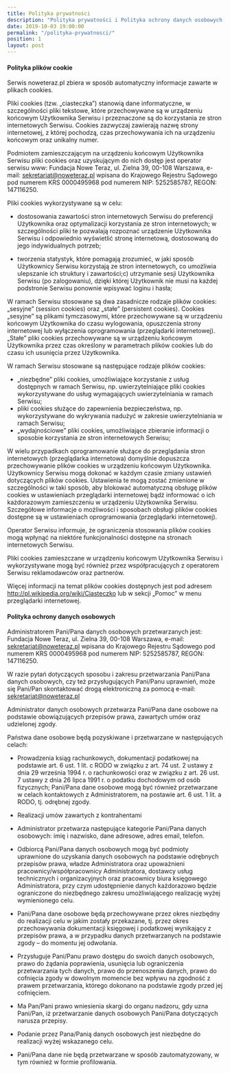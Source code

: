 ```yaml
---
title: Polityka prywatności
description: "Polityka prywatności i Polityka ochrony danych osobowych Fundacji Nowe Teraz."
date: 2019-10-03 19:00:00
permalink: "/polityka-prywatnosci/"
position: 1
layout: post
---
```


#### Polityka plików cookie

Serwis noweteraz.pl zbiera w sposób automatyczny informacje zawarte w plikach cookies.

Pliki cookies (tzw. „ciasteczka”) stanowią dane informatyczne, w szczególności pliki tekstowe, które przechowywane są w urządzeniu końcowym Użytkownika Serwisu i przeznaczone są do korzystania ze stron internetowych Serwisu. Cookies zazwyczaj zawierają nazwę strony internetowej, z której pochodzą, czas przechowywania ich na urządzeniu końcowym oraz unikalny numer.

Podmiotem zamieszczającym na urządzeniu końcowym Użytkownika Serwisu pliki cookies oraz uzyskującym do nich dostęp jest operator serwisu www: Fundacja Nowe Teraz, ul. Zielna 39, 00-108 Warszawa, e-mail: sekretariat@noweteraz.pl wpisana do Krajowego Rejestru Sądowego pod numerem KRS 0000495968 pod numerem NIP: 5252585787, REGON: 147116250.

Pliki cookies wykorzystywane są w celu:

* dostosowania zawartości stron internetowych Serwisu do preferencji Użytkownika oraz optymalizacji korzystania ze stron internetowych; w szczególności pliki te pozwalają rozpoznać urządzenie Użytkownika Serwisu i odpowiednio wyświetlić stronę internetową, dostosowaną do jego indywidualnych potrzeb;

* tworzenia statystyk, które pomagają zrozumieć, w jaki sposób Użytkownicy Serwisu korzystają ze stron internetowych, co umożliwia ulepszanie ich struktury i zawartości;c) utrzymanie sesji Użytkownika Serwisu (po zalogowaniu), dzięki której Użytkownik nie musi na każdej podstronie Serwisu ponownie wpisywać loginu i hasła;

W ramach Serwisu stosowane są dwa zasadnicze rodzaje plików cookies: „sesyjne” (session cookies) oraz „stałe” (persistent cookies). Cookies „sesyjne” są plikami tymczasowymi, które przechowywane są w urządzeniu końcowym Użytkownika do czasu wylogowania, opuszczenia strony internetowej lub wyłączenia oprogramowania (przeglądarki internetowej). „Stałe” pliki cookies przechowywane są w urządzeniu końcowym Użytkownika przez czas określony w parametrach plików cookies lub do czasu ich usunięcia przez Użytkownika.

W ramach Serwisu stosowane są następujące rodzaje plików cookies:

* „niezbędne” pliki cookies, umożliwiające korzystanie z usług dostępnych w ramach Serwisu, np. uwierzytelniające pliki cookies wykorzystywane do usług wymagających uwierzytelniania w ramach Serwisu;
* pliki cookies służące do zapewnienia bezpieczeństwa, np. wykorzystywane do wykrywania nadużyć w zakresie uwierzytelniania w ramach Serwisu;
* „wydajnościowe” pliki cookies, umożliwiające zbieranie informacji o sposobie korzystania ze stron internetowych Serwisu;

W wielu przypadkach oprogramowanie służące do przeglądania stron internetowych (przeglądarka internetowa) domyślnie dopuszcza przechowywanie plików cookies w urządzeniu końcowym Użytkownika. Użytkownicy Serwisu mogą dokonać w każdym czasie zmiany ustawień dotyczących plików cookies. Ustawienia te mogą zostać zmienione w szczególności w taki sposób, aby blokować automatyczną obsługę plików cookies w ustawieniach przeglądarki internetowej bądź informować o ich każdorazowym zamieszczeniu w urządzeniu Użytkownika Serwisu. Szczegółowe informacje o możliwości i sposobach obsługi plików cookies dostępne są w ustawieniach oprogramowania (przeglądarki internetowej).

Operator Serwisu informuje, że ograniczenia stosowania plików cookies mogą wpłynąć na niektóre funkcjonalności dostępne na stronach internetowych Serwisu.

Pliki cookies zamieszczane w urządzeniu końcowym Użytkownika Serwisu i wykorzystywane mogą być również przez współpracujących z operatorem Serwisu reklamodawców oraz partnerów.

Więcej informacji na temat plików cookies dostępnych jest pod adresem http://pl.wikipedia.org/wiki/Ciasteczko lub w sekcji „Pomoc” w menu przeglądarki internetowej.

#### Polityka ochrony danych osobowych

Administratorem Pani/Pana danych osobowych przetwarzanych jest: Fundacja Nowe Teraz, ul. Zielna 39, 00-108 Warszawa, e-mail: sekretariat@noweteraz.pl wpisana do Krajowego Rejestru Sądowego pod numerem KRS 0000495968 pod numerem NIP: 5252585787, REGON: 147116250.

W razie pytań dotyczących sposobu i zakresu przetwarzania Pani/Pana danych osobowych, czy też  przysługujących Pani/Panu uprawnień, może się Pani/Pan skontaktować drogą elektroniczną za pomocą e-mail: sekretariat@noweteraz.pl

Administrator danych osobowych przetwarza Pani/Pana dane osobowe na podstawie obowiązujących przepisów prawa, zawartych umów oraz udzielonej zgody.

Państwa dane osobowe będą pozyskiwane i przetwarzane w następujących celach:

* Prowadzenia ksiąg rachunkowych, dokumentacji podatkowej na podstawie art. 6 ust. 1 lit. c RODO w związku z art. 74 ust. 2 ustawy z dnia 29 września 1994 r. o rachunkowości oraz w związku z art. 26 ust. 7 ustawy z dnia 26 lipca 1991 r. o podatku dochodowym od osób fizycznych; Pani/Pana dane osobowe mogą być również przetwarzane w celach kontaktowych z Administratorem, na postawie art. 6 ust. 1 lit. a RODO, tj. odrębnej zgody.
- Realizacji umów zawartych z kontrahentami

* Administrator przetwarza następujące kategorie Pani/Pana danych osobowych: imię i nazwisko, dane adresowe, adres email, telefon.

* Odbiorcą Pani/Pana danych osobowych mogą być podmioty uprawnione do uzyskania danych osobowych na podstawie odrębnych przepisów prawa, władze Administratora oraz upoważnieni pracownicy/współpracownicy Administratora, dostawcy usług technicznych i organizacyjnych oraz pracownicy biura księgowego Administratora, przy czym udostępnienie danych każdorazowo będzie ograniczone do niezbędnego zakresu umożliwiającego realizację wyżej wymienionego celu.

* Pani/Pana dane osobowe będą przechowywane przez okres niezbędny do realizacji celu w jakim zostały przekazane, tj. przez okres przechowywania dokumentacji księgowej i podatkowej wynikający z przepisów prawa, a w przypadku danych przetwarzanych na podstawie zgody – do momentu jej odwołania.

* Przysługuje Pani/Panu prawo dostępu do swoich danych osobowych, prawo do żądania poprawienia, usunięcia lub ograniczenia przetwarzania tych danych, prawo do przenoszenia danych, prawo do cofnięcia zgody w dowolnym momencie bez wpływu na zgodność z prawem przetwarzania, którego dokonano na podstawie zgody przed jej cofnięciem.

* Ma Pan/Pani prawo wniesienia skargi do organu nadzoru, gdy uzna Pani/Pan, iż przetwarzanie danych osobowych Pani/Pana dotyczących narusza przepisy.
* Podanie przez Pana/Panią danych osobowych jest niezbędne do realizacji wyżej wskazanego celu.
* Pani/Pana dane nie będą przetwarzane w sposób zautomatyzowany, w tym również w formie profilowania.
